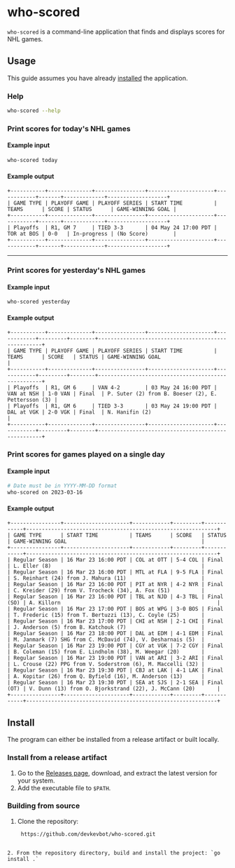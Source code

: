 # who-scored

`who-scored` is a command-line application that finds and displays scores for NHL games.

## Usage

This guide assumes you have already [installed](#Install) the application.

### Help

```sh
who-scored --help
```

### Print scores for today's NHL games

#### Example input

```sh
who-scored today
```

#### Example output

```
+-----------+--------------+----------------+---------------------+------------+-------+-------------+-------------------+
| GAME TYPE | PLAYOFF GAME | PLAYOFF SERIES | START TIME          | TEAMS      | SCORE | STATUS      | GAME-WINNING GOAL |
+-----------+--------------+----------------+---------------------+------------+-------+-------------+-------------------+
| Playoffs  | R1, GM 7     | TIED 3-3       | 04 May 24 17:00 PDT | TOR at BOS | 0-0   | In-progress | (No Score)        |
+-----------+--------------+----------------+---------------------+------------+-------+-------------+-------------------+
```

---

### Print scores for yesterday's NHL games

#### Example input

```sh
who-scored yesterday
```

#### Example output

```
+-----------+--------------+----------------+---------------------+------------+---------+--------+----------------------------------------------------+
| GAME TYPE | PLAYOFF GAME | PLAYOFF SERIES | START TIME          | TEAMS      | SCORE   | STATUS | GAME-WINNING GOAL                                  |
+-----------+--------------+----------------+---------------------+------------+---------+--------+----------------------------------------------------+
| Playoffs  | R1, GM 6     | VAN 4-2        | 03 May 24 16:00 PDT | VAN at NSH | 1-0 VAN | Final  | P. Suter (2) from B. Boeser (2), E. Pettersson (3) |
| Playoffs  | R1, GM 6     | TIED 3-3       | 03 May 24 19:00 PDT | DAL at VGK | 2-0 VGK | Final  | N. Hanifin (2)                                     |
+-----------+--------------+----------------+---------------------+------------+---------+--------+----------------------------------------------------+
```

### Print scores for games played on a single day

#### Example input

```sh
# Date must be in YYYY-MM-DD format
who-scored on 2023-03-16
```

#### Example output

```
+----------------+---------------------+------------+---------+------------+-------------------------------------------------------------+
| GAME TYPE      | START TIME          | TEAMS      | SCORE   | STATUS     | GAME-WINNING GOAL                                           |
+----------------+---------------------+------------+---------+------------+-------------------------------------------------------------+
| Regular Season | 16 Mar 23 16:00 PDT | COL at OTT | 5-4 COL | Final      | L. Eller (8)                                                |
| Regular Season | 16 Mar 23 16:00 PDT | MTL at FLA | 9-5 FLA | Final      | S. Reinhart (24) from J. Mahura (11)                        |
| Regular Season | 16 Mar 23 16:00 PDT | PIT at NYR | 4-2 NYR | Final      | C. Kreider (29) from V. Trocheck (34), A. Fox (51)          |
| Regular Season | 16 Mar 23 16:00 PDT | TBL at NJD | 4-3 TBL | Final (SO) | A. Killorn                                                  |
| Regular Season | 16 Mar 23 17:00 PDT | BOS at WPG | 3-0 BOS | Final      | T. Frederic (15) from T. Bertuzzi (13), C. Coyle (25)       |
| Regular Season | 16 Mar 23 17:00 PDT | CHI at NSH | 2-1 CHI | Final      | J. Anderson (5) from B. Katchouk (7)                        |
| Regular Season | 16 Mar 23 18:00 PDT | DAL at EDM | 4-1 EDM | Final      | M. Janmark (7) SHG from C. McDavid (74), V. Desharnais (5)  |
| Regular Season | 16 Mar 23 19:00 PDT | CGY at VGK | 7-2 CGY | Final      | B. Coleman (15) from E. Lindholm (38), M. Weegar (20)       |
| Regular Season | 16 Mar 23 19:00 PDT | VAN at ARI | 3-2 ARI | Final      | L. Crouse (22) PPG from V. Soderstrom (6), M. Maccelli (32) |
| Regular Season | 16 Mar 23 19:30 PDT | CBJ at LAK | 4-1 LAK | Final      | A. Kopitar (26) from Q. Byfield (16), M. Anderson (13)      |
| Regular Season | 16 Mar 23 19:30 PDT | SEA at SJS | 2-1 SEA | Final (OT) | V. Dunn (13) from O. Bjorkstrand (22), J. McCann (20)       |
+----------------+---------------------+------------+---------+------------+-------------------------------------------------------------+
```

## Install

The program can either be installed from a release artifact or built locally.

### Install from a release artifact

1. Go to the [Releases page](https://github.com/devkevbot/who-scored/releases), download, and extract the latest version for your system.
2. Add the executable file to `$PATH`.

### Building from source

1. Clone the repository:
   ```sh
    https://github.com/devkevbot/who-scored.git
   ```

```

2. From the repository directory, build and install the project: `go install .`
```
